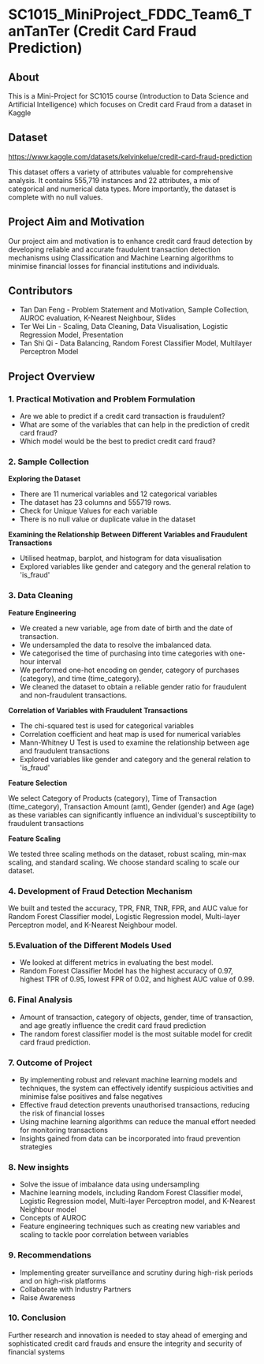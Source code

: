 # SC1015_MiniProject_FDDC_Team6_TanTanTer (Credit Card Fraud Prediction)
## About
This is a Mini-Project for SC1015 course (Introduction to Data Science and Artificial Intelligence) which focuses on Credit card Fraud from a dataset in Kaggle

## Dataset
https://www.kaggle.com/datasets/kelvinkelue/credit-card-fraud-prediction

This dataset offers a variety of attributes valuable for comprehensive analysis. It contains 555,719 instances and 22 attributes, a mix of categorical and numerical data types. More importantly, the dataset is complete with no null values.

## Project Aim and Motivation
Our project aim and motivation is to enhance credit card fraud detection by developing reliable and accurate fraudulent transaction detection mechanisms using Classification and Machine Learning algorithms to minimise financial losses for financial institutions and individuals.

## Contributors
- Tan Dan Feng - Problem Statement and Motivation, Sample Collection, AUROC evaluation, K-Nearest Neighbour, Slides
- Ter Wei Lin - Scaling, Data Cleaning, Data Visualisation, Logistic Regression Model, Presentation
- Tan Shi Qi - Data Balancing, Random Forest Classifier  Model, Multilayer Perceptron Model

## Project Overview
### 1. Practical Motivation and Problem Formulation
- Are we able to predict if a credit card transaction is fraudulent?
- What are some of the variables that can help in the prediction of credit card fraud?
- Which model would be the best to predict credit card fraud?

### 2. Sample Collection
**Exploring the Dataset**
- There are 11 numerical variables and 12 categorical variables
- The dataset has 23 columns and 555719 rows.
- Check for Unique Values for each variable
- There is no null value or duplicate value in the dataset

**Examining the Relationship Between Different Variables and Fraudulent Transactions**
- Utilised heatmap, barplot, and histogram for data visualisation
- Explored variables like gender and category and the general relation to 'is_fraud'

### 3. Data Cleaning
**Feature Engineering**
- We created a new variable, age from date of birth and the date of transaction.
- We undersampled the data to resolve the imbalanced data.
- We categorised the time of purchasing into time categories with one-hour interval
- We performed one-hot encoding on gender, category of purchases (category), and time (time_category).
- We cleaned the dataset to obtain a reliable gender ratio for fraudulent and non-fraudulent transactions.

**Correlation of Variables with Fraudulent Transactions**
- The chi-squared test is used for categorical variables
- Correlation coefficient and heat map is used for numerical variables
- Mann-Whitney U Test is used to examine the relationship between age and fraudulent transactions
- Explored variables like gender and category and the general relation to 'is_fraud'

**Feature Selection**

We select Category of Products (category), Time of Transaction (time_category), Transaction Amount (amt), Gender (gender) and Age (age) as these variables can significantly influence an individual's susceptibility to fraudulent transactions

**Feature Scaling**

We tested three scaling methods on the dataset, robust scaling, min-max scaling, and standard scaling. We choose standard scaling to scale our dataset.

### 4. Development of Fraud Detection Mechanism
We built and tested the accuracy, TPR, FNR, TNR, FPR, and AUC value for Random Forest Classifier model, Logistic Regression model, Multi-layer Perceptron model, and K-Nearest Neighbour model.

###  5.Evaluation of the Different Models Used
- We looked at different metrics in evaluating the best model.
- Random Forest Classifier Model has the highest accuracy of 0.97, highest TPR of 0.95, lowest FPR of 0.02, and highest AUC value of 0.99.

### 6. Final Analysis
- Amount of transaction, category of objects, gender, time of transaction, and age greatly influence the credit card fraud prediction
- The random forest classifier model is the most suitable model for credit card fraud prediction.

### 7. Outcome of Project
- By implementing robust and relevant machine learning models and techniques, the system can effectively identify suspicious activities and minimise false positives and false negatives
- Effective fraud detection prevents unauthorised transactions, reducing the risk of financial losses
- Using machine learning algorithms can reduce the manual effort needed for monitoring transactions
- Insights gained from data can be incorporated into fraud prevention strategies

### 8. New insights
- Solve the issue of imbalance data using undersampling
- Machine learning models, including Random Forest Classifier model, Logistic Regression model, Multi-layer Perceptron model, and K-Nearest Neighbour model
- Concepts of AUROC
- Feature engineering techniques such as creating new variables and scaling to tackle poor correlation between variables

### 9. Recommendations
- Implementing greater surveillance and scrutiny during high-risk periods and on high-risk platforms
- Collaborate with Industry Partners
- Raise Awareness

### 10. Conclusion

Further research and innovation is needed to stay ahead of emerging and sophisticated credit card frauds  and ensure the integrity and security of financial systems
